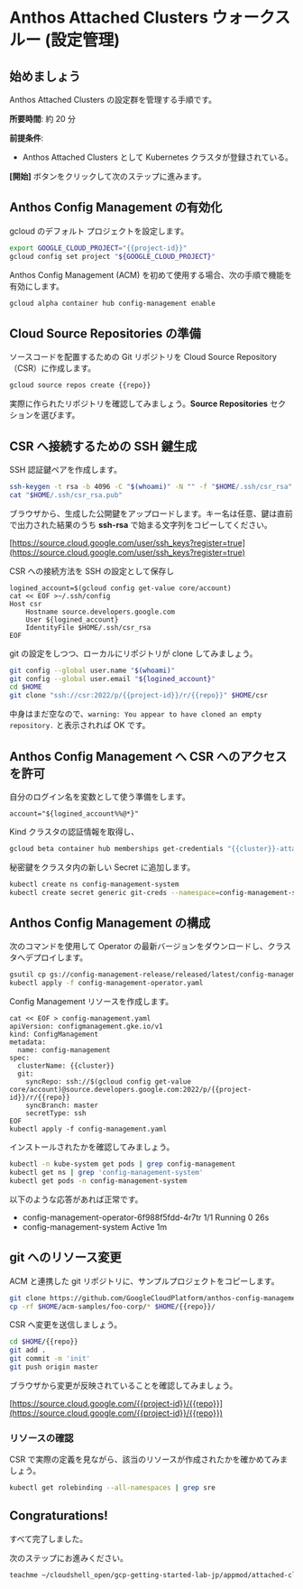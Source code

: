 # Anthos Attached Clusters ウォークスルー (設定管理)

<walkthrough-watcher-constant key="region" value="asia-northeast1"></walkthrough-watcher-constant>
<walkthrough-watcher-constant key="zone" value="asia-northeast1-c"></walkthrough-watcher-constant>
<walkthrough-watcher-constant key="cluster" value="anthos"></walkthrough-watcher-constant>
<walkthrough-watcher-constant key="repo" value="anthos-sample-app"></walkthrough-watcher-constant>

## 始めましょう

Anthos Attached Clusters の設定群を管理する手順です。

**所要時間**: 約 20 分

**前提条件**:

- Anthos Attached Clusters として Kubernetes クラスタが登録されている。

**[開始]** ボタンをクリックして次のステップに進みます。

## Anthos Config Management の有効化

gcloud のデフォルト プロジェクトを設定します。

```bash
export GOOGLE_CLOUD_PROJECT="{{project-id}}"
gcloud config set project "${GOOGLE_CLOUD_PROJECT}"
```

Anthos Config Management (ACM) を初めて使用する場合、次の手順で機能を有効にします。

```bash
gcloud alpha container hub config-management enable
```

## Cloud Source Repositories の準備

ソースコードを配置するための Git リポジトリを Cloud Source Repository（CSR）に作成します。

```bash
gcloud source repos create {{repo}}
```

実際に作られたリポジトリを確認してみましょう。**Source Repositories** セクションを選びます。

<walkthrough-menu-navigation sectionId="CLOUDDEV_SECTION"></walkthrough-menu-navigation>

## CSR へ接続するための SSH 鍵生成

SSH 認証鍵ペアを作成します。

```bash
ssh-keygen -t rsa -b 4096 -C "$(whoami)" -N "" -f "$HOME/.ssh/csr_rsa"
cat "$HOME/.ssh/csr_rsa.pub"
```

ブラウザから、生成した公開鍵をアップロードします。キー名は任意、鍵は直前で出力された結果のうち **ssh-rsa** で始まる文字列をコピーしてください。

[https://source.cloud.google.com/user/ssh_keys?register=true](https://source.cloud.google.com/user/ssh_keys?register=true)

CSR への接続方法を SSH の設定として保存し

```text
logined_account=$(gcloud config get-value core/account)
cat << EOF >~/.ssh/config
Host csr
    Hostname source.developers.google.com
    User ${logined_account}
    IdentityFile $HOME/.ssh/csr_rsa
EOF
```

git の設定をしつつ、ローカルにリポジトリが clone してみましょう。

```bash
git config --global user.name "$(whoami)"
git config --global user.email "${logined_account}"
cd $HOME
git clone "ssh://csr:2022/p/{{project-id}}/r/{{repo}}" $HOME/csr
```

中身はまだ空なので、`warning: You appear to have cloned an empty repository.` と表示されれば OK です。

## Anthos Config Management へ CSR へのアクセスを許可

自分のログイン名を変数として使う準備をします。

```text
account="${logined_account%%@*}"
```

Kind クラスタの認証情報を取得し、

```bash
gcloud beta container hub memberships get-credentials "{{cluster}}-attached-${account}"
```

秘密鍵をクラスタ内の新しい Secret に追加します。

```bash
kubectl create ns config-management-system
kubectl create secret generic git-creds --namespace=config-management-system --from-file=ssh=$HOME/.ssh/csr_rsa
```

## Anthos Config Management の構成

次のコマンドを使用して Operator の最新バージョンをダウンロードし、クラスタへデプロイします。

```bash
gsutil cp gs://config-management-release/released/latest/config-management-operator.yaml .
kubectl apply -f config-management-operator.yaml
```

Config Management リソースを作成します。

```text
cat << EOF > config-management.yaml
apiVersion: configmanagement.gke.io/v1
kind: ConfigManagement
metadata:
  name: config-management
spec:
  clusterName: {{cluster}}
  git:
    syncRepo: ssh://$(gcloud config get-value core/account)@source.developers.google.com:2022/p/{{project-id}}/r/{{repo}}
    syncBranch: master
    secretType: ssh
EOF
kubectl apply -f config-management.yaml
```

インストールされたかを確認してみましょう。

```bash
kubectl -n kube-system get pods | grep config-management
kubectl get ns | grep 'config-management-system'
kubectl get pods -n config-management-system
```

以下のような応答があれば正常です。

- config-management-operator-6f988f5fdd-4r7tr 1/1 Running 0 26s
- config-management-system Active 1m

## git へのリソース変更

ACM と連携した git リポジトリに、サンプルプロジェクトをコピーします。

```bash
git clone https://github.com/GoogleCloudPlatform/anthos-config-management-samples.git $HOME/acm-samples
cp -rf $HOME/acm-samples/foo-corp/* $HOME/{{repo}}/
```

CSR へ変更を送信しましょう。

```bash
cd $HOME/{{repo}}
git add .
git commit -m 'init'
git push origin master
```

ブラウザから変更が反映されていることを確認してみましょう。

[https://source.cloud.google.com/{{project-id}}/{{repo}}](https://source.cloud.google.com/{{project-id}}/{{repo}})

### リソースの確認

CSR で実際の定義を見ながら、該当のリソースが作成されたかを確かめてみましょう。

```bash
kubectl get rolebinding --all-namespaces | grep sre
```

## Congraturations!

<walkthrough-conclusion-trophy></walkthrough-conclusion-trophy>

すべて完了しました。

次のステップにお進みください。

```bash
teachme ~/cloudshell_open/gcp-getting-started-lab-jp/appmod/attached-clusters/04-operations.md
```
